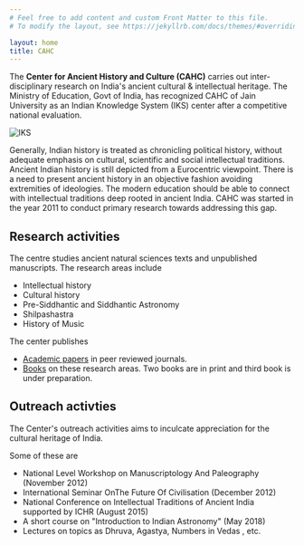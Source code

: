 ```yaml
---
# Feel free to add content and custom Front Matter to this file.
# To modify the layout, see https://jekyllrb.com/docs/themes/#overriding-theme-defaults

layout: home
title: CAHC
---
```

<div hidden style="color:red;padding-top:-100px"> mask </div>

The **Center for Ancient History and Culture (CAHC)** carries out inter-disciplinary research on India's ancient cultural & intellectual heritage. The Ministry of Education, Govt of India, has recognized CAHC of Jain University as an Indian Knowledge System (IKS) center after a competitive national evaluation.

![IKS](../assets/cahc-iks-cert.jpg)

Generally, Indian history is treated as chronicling political history, without adequate emphasis on cultural, scientific and social intellectual traditions. Ancient Indian history is still depicted from a Eurocentric viewpoint. There is a need to present ancient history in an objective fashion avoiding extremities of ideologies. The modern education should be able to connect with intellectual traditions deep rooted in ancient India. CAHC was started in the year 2011 to conduct primary research towards addressing this gap.

## Research activities

The centre studies ancient natural sciences texts and unpublished manuscripts. The research areas include

- Intellectual history
- Cultural history
- Pre-Siddhantic and Siddhantic Astronomy
- Shilpashastra
- History of Music

The center publishes

- [Academic papers](/papers) in peer reviewed journals.
- [Books](/books) on these research areas. Two books are in print and third book is under preparation.

## Outreach activties

The Center's outreach activities aims to inculcate appreciation for the cultural heritage of India.

Some of these are

- National Level Workshop on Manuscriptology And Paleography (November 2012)
- International Seminar OnThe Future Of Civilisation (December 2012)
- National Conference on Intellectual Traditions of Ancient India supported by ICHR (August 2015)
- A short course on "Introduction to Indian Astronomy" (May 2018)
- Lectures on topics as Dhruva, Agastya, Numbers in Vedas , etc.
